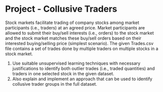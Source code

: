 # Project  - Collusive Traders
Stock markets facilitate trading of company stocks among market participants (i.e., traders) at an agreed price. Market participants are allowed to submit their buy/sell interests (i.e., orders) to the stock market and the stock market matches these buy/sell orders based on their interested buying/selling price (simplest scenario). The given Trades.csv file contains a set of trades done by multiple traders on multiple stocks in a stock market.
1. Use suitable unsupervised learning techniques with necessary justifications to identify both outlier trades (i.e., traded quantities) and traders in one selected stock in the given dataset.
2. Also explain and implement an approach that can be used to identify collusive trader groups in the full dataset.